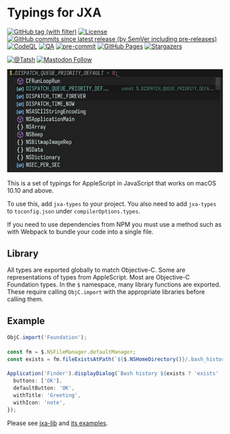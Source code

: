 # Typings for JXA

[![GitHub tag (with filter)](https://img.shields.io/github/v/tag/Tatsh/jxa-types)](https://github.com/Tatsh/jxa-types/tags)
[![License](https://img.shields.io/github/license/Tatsh/jxa-types)](https://github.com/Tatsh/jxa-types/blob/master/LICENSE.txt)
[![GitHub commits since latest release (by SemVer including pre-releases)](https://img.shields.io/github/commits-since/Tatsh/jxa-types/v0.0.2/master)](https://github.com/Tatsh/jxa-types/compare/v0.0.2...master)
[![CodeQL](https://github.com/Tatsh/jxa-types/actions/workflows/codeql.yml/badge.svg)](https://github.com/Tatsh/jxa-types/actions/workflows/codeql.yml)
[![QA](https://github.com/Tatsh/jxa-types/actions/workflows/qa.yml/badge.svg)](https://github.com/Tatsh/jxa-types/actions/workflows/qa.yml)
[![pre-commit](https://img.shields.io/badge/pre--commit-enabled-brightgreen?logo=pre-commit&logoColor=white)](https://github.com/pre-commit/pre-commit)
[![GitHub Pages](https://github.com/Tatsh/jxa-types/actions/workflows/pages/pages-build-deployment/badge.svg)](https://tatsh.github.io/jxa-types/)
[![Stargazers](https://img.shields.io/github/stars/Tatsh/jxa-types?logo=github&style=flat)](https://github.com/Tatsh/jxa-types/stargazers)

[![@Tatsh](https://img.shields.io/badge/dynamic/json?url=https%3A%2F%2Fpublic.api.bsky.app%2Fxrpc%2Fapp.bsky.actor.getProfile%2F%3Factor%3Ddid%3Aplc%3Auq42idtvuccnmtl57nsucz72%26query%3D%24.followersCount%26style%3Dsocial%26logo%3Dbluesky%26label%3DFollow%2520%40Tatsh&query=%24.followersCount&style=social&logo=bluesky&label=Follow%20%40Tatsh)](https://bsky.app/profile/Tatsh.bsky.social)
[![Mastodon Follow](https://img.shields.io/mastodon/follow/109370961877277568?domain=hostux.social&style=social)](https://hostux.social/@Tatsh)

![VS Code auto-completion](https://github.com/Tatsh/jxa-types/raw/master/screenshot.png)

This is a set of typings for AppleScript in JavaScript that works on macOS 10.10 and above.

To use this, add `jxa-types` to your project. You also need to add `jxa-types` to `tsconfig.json`
under `compilerOptions.types`.

If you need to use dependencies from NPM you must use a method such as with Webpack to bundle your
code into a single file.

## Library

All types are exported globally to match Objective-C. Some are representations of types from
AppleScript. Most are Objective-C Foundation types. In the `$` namespace, many library functions
are exported. These require calling `ObjC.import` with the appropriate libraries before calling
them.

## Example

```typescript
ObjC.import('Foundation');

const fm = $.NSFileManager.defaultManager;
const exists = fm.fileExistsAtPath(`${$.NSHomeDirectory()}/.bash_history`);

Application('Finder').displayDialog(`Bash history ${exists ? 'exists' : 'does not exist'}.`, {
  buttons: ['OK'],
  defaultButton: 'OK',
  withTitle: 'Greeting',
  withIcon: 'note',
});
```

Please see [jxa-lib](https://github.com/Tatsh/jxa-lib) and
[its examples](https://github.com/Tatsh/jxa-lib-examples).
